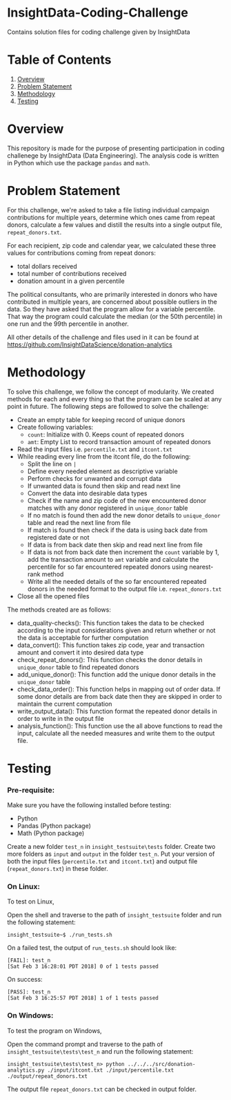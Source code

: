 # InsightData-Coding-Challenge
Contains solution files for coding challenge given by InsightData

# Table of Contents
1. [Overview](README.md#overview)
2. [Problem Statement](README.md#problem-statement)
3. [Methodology](README.md#methodology)
3. [Testing](README.md#testing)


# Overview

This repository is made for the purpose of presenting participation in coding challenege by InsightData (Data Engineering).
The analysis code is written in Python which use the package `pandas` and `math`.

# Problem Statement

For this challenge, we're asked to take a file listing individual campaign contributions for multiple years, determine which ones came from repeat donors, calculate a few values and distill the results into a single output file, `repeat_donors.txt`.

For each recipient, zip code and calendar year, we calculated these three values for contributions coming from repeat donors:

* total dollars received
* total number of contributions received 
* donation amount in a given percentile

The political consultants, who are primarily interested in donors who have contributed in multiple years, are concerned about possible outliers in the data. So they have asked that the program allow for a variable percentile. That way the program could calculate the median (or the 50th percentile) in one run and the 99th percentile in another.

All other details of the challenge and files used in it can be found at https://github.com/InsightDataScience/donation-analytics

# Methodology

To solve this challenge, we follow the concept of modularity. We created methods for each and every thing so that the program can be scaled at any point in future.
The following steps are followed to solve the challenge:

* Create an empty table for keeping record of unique donors
* Create following variables:
	* `count`: Initialize with 0. Keeps count of repeated donors
	* `amt`: Empty List to record transaction amount of repeated donors
* Read the input files i.e. `percentile.txt` and `itcont.txt`
* While reading every line from the itcont file, do the following:
	* Split the line on `|`
	* Define every needed element as descriptive variable
	* Perform checks for unwanted and corrupt data
	* If unwanted data is found then skip and read next line
	* Convert the data into desirable data types
	* Check if the name and zip code of the new encountered donor matches with any donor registered in `unique_donor` table
	* If no match is found then add the new donor details to `unique_donor` table and read the next line from file
	* If match is found then check if the data is using back date from registered date or not
	* If data is from back date then skip and read next line from file
	* If data is not from back date then increment the `count` variable by 1, add the transaction amount to `amt` variable and calculate the percentile for so far encountered repeated donors using nearest-rank method
	* Write all the needed details of the so far encountered repeated donors in the needed format to the output file i.e. `repeat_donors.txt`
* Close all the opened files

The methods created are as follows:

* data_quality-checks(): This function takes the data to be checked according to the input considerations given and return whether or not the data is acceptable for further computation
* data_convert(): This function takes zip code, year and transaction amount and convert it into desired data type
* check_repeat_donors(): This function checks the donor details in `unique_donor` table to find repeated donors 
* add_unique_donor(): This function add the unique donor details in the `unique_donor` table
* check_data_order(): This function helps in mapping out of order data. If some donor details are from back date then they are skipped in order to maintain the current computation
* write_output_data(): This function format the repeated donor details in order to write in the output file
* analysis_function(): This function use the all above functions to read the input, calculate all the needed measures and write them to the output file.

# Testing

### Pre-requisite:

Make sure you have the following installed before testing:

* Python
* Pandas (Python package)
* Math (Python package)

Create a new folder `test_n` in `insight_testsuite\tests` folder. Create two more folders as `input` and `output` in the folder `test_n`. Put your version of both the input files (`percentile.txt` and `itcont.txt`) and output file (`repeat_donors.txt`) in these folder.

### On Linux:

To test on Linux,

Open the shell and traverse to the path of `insight_testsuite` folder and run the following statement:

	insight_testsuite~$ ./run_tests.sh

On a failed test, the output of `run_tests.sh` should look like:

    [FAIL]: test_n
    [Sat Feb 3 16:28:01 PDT 2018] 0 of 1 tests passed

On success:

    [PASS]: test_n
    [Sat Feb 3 16:25:57 PDT 2018] 1 of 1 tests passed
	
### On Windows:

To test the program on Windows,

Open the command prompt and traverse to the path of `insight_testsuite\tests\test_n` and run the following statement:

	insight_testsuite\tests\test_n> python ../../../src/donation-analytics.py ./input/itcont.txt ./input/percentile.txt ./output/repeat_donors.txt

The output file `repeat_donors.txt` can be checked in output folder.
